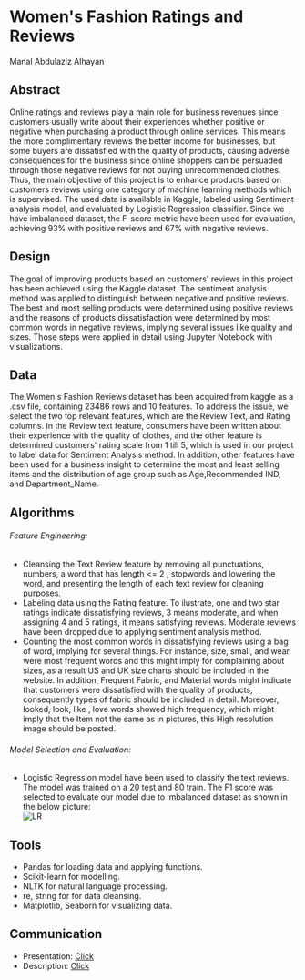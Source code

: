# Women's Fashion Ratings and Reviews
Manal Abdulaziz Alhayan


## Abstract 
Online ratings and reviews play a main role for business revenues since customers usually write about their experiences whether positive or negative when purchasing a product through online services. This means the more complimentary reviews the better income for businesses, but some buyers are dissatisfied with the quality of products, causing adverse consequences for the business since online shoppers can be persuaded through those negative reviews for not buying unrecommended clothes. Thus, the main objective of this project is to enhance products based on customers reviews using one category of machine learning methods which is supervised. The used data is available in Kaggle, labeled using Sentiment analysis model, and evaluated by Logistic Regression classifier. Since we have imbalanced dataset, the F-score metric have been used for evaluation, achieving 93% with positive reviews and 67% with negative reviews. 

## Design 
The goal of improving products based on customers' reviews in this project has been achieved using the Kaggle dataset. The sentiment analysis method was applied to distinguish between negative and positive reviews. The best and most selling products were determined using positive reviews and the reasons of products dissatisfaction were determined by most common words in negative reviews, implying several issues like quality and sizes. Those steps were applied in detail using Jupyter Notebook with visualizations.


## Data
The Women's Fashion Reviews dataset has been acquired from kaggle as a .csv file, containing 23486 rows and 10 features. To address the issue, we select the two top relevant features, which are the Review Text, and Rating columns. In the Review text feature, consumers have been written about their experience with the quality of clothes, and the other feature is determined customers' rating scale from 1 till 5, which is used in our project to label data for Sentiment Analysis method. In addition, other features have been used for a business insight to determine the most and least selling items and the distribution of age group such as Age,Recommended IND, and Department_Name.


## Algorithms 

###### Feature Engineering: 
- Cleansing the Text Review feature by removing all punctuations, numbers, a word that has length <= 2 , stopwords and lowering the word, and presenting the length of each text review for cleaning purposes.
- Labeling data using the Rating feature. To ilustrate, one and two star ratings indicate dissatisfying reviews, 3 means moderate, and when assigning 4 and 5 ratings, it means satisfying reviews. Moderate reviews have been dropped due to applying sentiment analysis method.
- Counting the most common words in dissatisfying reviews using a bag of word, implying for several things. For instance, size, small, and wear were most frequent words and this might imply for complaining about sizes, as a result US and UK size charts should be included in the website. In addition, Frequent Fabric, and Material words might indicate that customers were dissatisfied with the quality of products, consequently types of fabric should be included in detail. Moreover, looked, look, like , love words showed high frequency, which might imply that the Item not the same as in pictures, this High resolution image should be posted.

###### Model Selection and Evaluation:
- Logistic Regression model have been used to classify the text reviews. The model was trained on a 20 test and 80 train. The F1 score was selected to evaluate our model due to imbalanced dataset as shown in the below picture:  
 ![LR](https://user-images.githubusercontent.com/93191265/142176998-675f425e-1167-4a95-a96f-608a93b1b362.png)

## Tools
- Pandas for loading data and applying functions.
- Scikit-learn for modelling.
- NLTK for natural language processing.
- re, string for for data cleansing. 
- Matplotlib, Seaborn for visualizing data.

## Communication
- Presentation: [Click](https://github.com/mana1hayan/SDAIA/blob/main/Presentation/Online%20clothes'%20reviews-%D9%85%D8%AD%D9%88%D9%84.pdf)
- Description: [Click](https://github.com/mana1hayan/SDAIA/blob/main/README.md)
